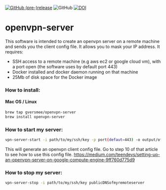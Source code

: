 [![GitHub (pre-)release](https://img.shields.io/github/release-pre/gversmee/openvpn-server.svg)](https://github.com/gversmee/openvpn-server/releases/latest)
![GitHub](https://img.shields.io/github/license/gversmee/openvpn-server.svg)
[![DOI](https://zenodo.org/badge/171182307.svg)](https://zenodo.org/badge/latestdoi/171182307)

# openvpn-server

This software is intended to create an openvpn server on a remote machine and sends you the client config file. It allows you to mask your IP address.
It requires:
- SSH access to a remote machine (e.g aws ec2 or google cloud vm), with a port open (the software uses by default port 443)
- Docker installed and docker daemon running on that machine
- 25Mb of disk space for the Docker image

### How to install:
#### Mac OS / Linux

``` bash
brew tap gversmee/openvpn-server
brew install openvpn-server
```

### How to start my server:
``` bash
vpn-server-start -i path/to/my/ssh/key -p port(defaut=443) -o output/of/the/config/file publicDNSofmyremoteserver
```

This will generate an openvpn client config file. Go to step 10 of that article to see how to use this config file.
https://medium.com/teendevs/setting-up-an-openvpn-server-on-google-compute-engine-9ff760d775d9


### How to stop my server:
``` bash
vpn-server-stop -i path/to/my/ssh/key publicDNSofmyremoteserver
```
